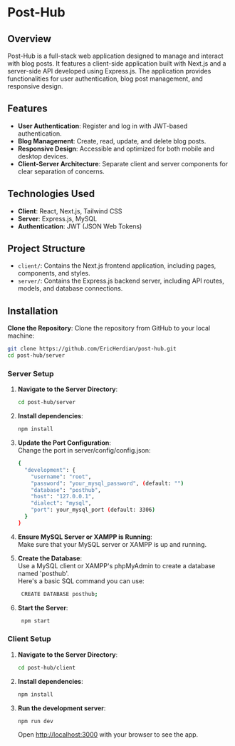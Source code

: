 # Post-Hub

## Overview

Post-Hub is a full-stack web application designed to manage and interact with blog posts. It features a client-side application built with Next.js and a server-side API developed using Express.js. The application provides functionalities for user authentication, blog post management, and responsive design.

## Features

- **User Authentication**: Register and log in with JWT-based authentication.
- **Blog Management**: Create, read, update, and delete blog posts.
- **Responsive Design**: Accessible and optimized for both mobile and desktop devices.
- **Client-Server Architecture**: Separate client and server components for clear separation of concerns.

## Technologies Used

- **Client**: React, Next.js, Tailwind CSS
- **Server**: Express.js, MySQL
- **Authentication**: JWT (JSON Web Tokens)

## Project Structure

- `client/`: Contains the Next.js frontend application, including pages, components, and styles.
- `server/`: Contains the Express.js backend server, including API routes, models, and database connections.

## Installation

**Clone the Repository**:
   Clone the repository from GitHub to your local machine:
   ```bash
   git clone https://github.com/EricHerdian/post-hub.git
   cd post-hub/server
  ```

### Server Setup

1. **Navigate to the Server Directory**:
   ```bash
   cd post-hub/server
   ```

2. **Install dependencies**:
    ```bash
    npm install
    ```

3. **Update the Port Configuration**: <br>
   Change the port in server/config/config.json:
   ```bash
   {
     "development": {
       "username": "root",
       "password": "your_mysql_password", (default: "")
       "database": "posthub",
       "host": "127.0.0.1",
       "dialect": "mysql",
       "port": your_mysql_port (default: 3306)
     }
   }
   ```

4. **Ensure MySQL Server or XAMPP is Running**: <br>
   Make sure that your MySQL server or XAMPP is up and running.

5. **Create the Database**: <br>
   Use a MySQL client or XAMPP's phpMyAdmin to create a database named 'posthub'. <br>
   Here's a basic SQL command you can use:
   ```bash
    CREATE DATABASE posthub;
    ```

6. **Start the Server**:
   ```bash
    npm start
    ```

### Client Setup
1. **Navigate to the Server Directory**:
   ```bash
   cd post-hub/client
   ```

2. **Install dependencies**:
    ```bash
    npm install
    ```

3. **Run the development server**:
    ```bash
    npm run dev
    ```
    Open [http://localhost:3000](http://localhost:3000) with your browser to see the app.
